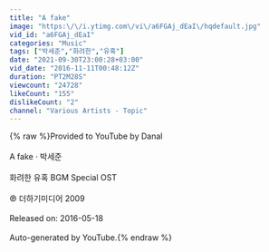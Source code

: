 ```yaml
---
title: "A fake"
image: "https:\/\/i.ytimg.com\/vi\/a6FGAj_dEaI\/hqdefault.jpg"
vid_id: "a6FGAj_dEaI"
categories: "Music"
tags: ["박세준","화려한","유혹"]
date: "2021-09-30T23:00:28+03:00"
vid_date: "2016-11-11T00:48:12Z"
duration: "PT2M28S"
viewcount: "24728"
likeCount: "155"
dislikeCount: "2"
channel: "Various Artists - Topic"
---
```

{% raw %}Provided to YouTube by Danal<br /><br />A fake · 박세준<br /><br />화려한 유혹 BGM Special OST<br /><br />℗ 더하기미디어 2009<br /><br />Released on: 2016-05-18<br /><br />Auto-generated by YouTube.{% endraw %}
